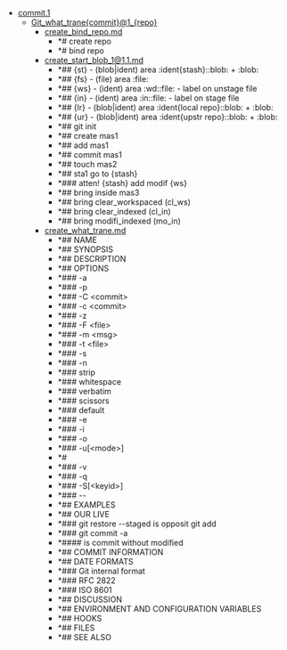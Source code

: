 - <a href = "E:\Node_projects\Node_Way\NBase\_Md\_Index\_Git\contaners\Workout_this\blobs_for_taining\commit.1\cat.commit.1\dir.commit.1.md">commit.1</a>
    - <a href = "E:\Node_projects\Node_Way\NBase\_Md\_Index\_Git\contaners\Workout_this\blobs_for_taining\commit.1\Git_what_trane{commit}@1_{repo}\cat.Git_what_trane{commit}@1_{repo}\dir.Git_what_trane{commit}@1_{repo}.md">Git_what_trane{commit}@1_{repo}</a>
        - <a href = "E:\Node_projects\Node_Way\NBase\_Md\_Index\_Git\contaners\Workout_this\blobs_for_taining\commit.1\Git_what_trane{commit}@1_{repo}\create_bind_repo.md">create_bind_repo.md</a>
            - *# create repo
            - *# bind repo
        - <a href = "E:\Node_projects\Node_Way\NBase\_Md\_Index\_Git\contaners\Workout_this\blobs_for_taining\commit.1\Git_what_trane{commit}@1_{repo}\create_start_blob_1@1.1.md">create_start_blob_1@1.1.md</a>
            - *## {st} - (blob|ident) area :ident{stash}::blob: + :blob:
            - *## {fs} - (file) area :file:
            - *## {ws} - (ident) area :wd::file: - label on unstage file 
            - *## {in} - (ident) area :in::file: - label on stage file
            - *## {lr} - (blob|ident) area :ident{local repo}::blob: + :blob:
            - *## {ur} - (blob|ident) area :ident{upstr repo}::blob: + :blob:
            - *## git init
            - *## create mas1
            - *##  add mas1
            - *## commit mas1
            - *## touch mas2
            - *## sta1 go to {stash}
            - *### atten! {stash} add modif {ws}
            - *## bring inside mas3   
            - *## bring clear_workspaced (cl_ws)
            - *## bring clear_indexed (cl_in)
            - *## bring modifi_indexed (mo_in)
        - <a href = "E:\Node_projects\Node_Way\NBase\_Md\_Index\_Git\contaners\Workout_this\blobs_for_taining\commit.1\Git_what_trane{commit}@1_{repo}\create_what_trane.md">create_what_trane.md</a>
            - *## NAME
            - *## SYNOPSIS
            - *## DESCRIPTION
            - *## OPTIONS
            - *### -a
            - *### -p
            - *### -C \<commit>
            - *### -c \<commit>
            - *### -z
            - *### -F \<file>
            - *### -m \<msg>
            - *### -t \<file>
            - *### -s
            - *### -n
            - *### strip
            - *### whitespace
            - *### verbatim
            - *### scissors
            - *### default
            - *### -e
            - *### -i
            - *### -o
            - *### -u[\<mode>]
            - *#
            - *### -v
            - *### -q
            - *### -S[\<keyid>]
            - *###     --
            - *## EXAMPLES
            - *## OUR LIVE
            - *### git restore --staged  is opposit git add
            - *### git commit -a
            - *#### is commit without modified     
            - *## COMMIT INFORMATION
            - *## DATE FORMATS
            - *### Git internal format
            - *### RFC 2822
            - *### ISO 8601
            - *## DISCUSSION
            - *## ENVIRONMENT AND CONFIGURATION VARIABLES
            - *## HOOKS
            - *## FILES
            - *## SEE ALSO
    
